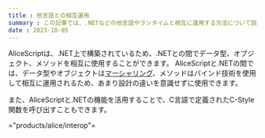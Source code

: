 ```yaml
---
title : 他言語との相互運用
summary : この記事では、.NETなどの他言語やランタイムと相互に運用する方法について説明します。
date : 2023-10-05
---
```


AliceScriptは、.NET上で構築されているため、.NETとの間でデータ型、オブジェクト、メソッドを相互に使用することができます。
AliceScriptと.NETの間では、データ型やオブジェクトは[マーシャリング](./marshalling.md)、メソッドはバインド技術を使用して相互に運用されるため、あまり設計の違いを意識せずに使用できます。

また、AliceScriptと.NETの機能を活用することで、C言語で定義されたC-Style関数を呼び出すこともできます。

="products/alice/interop"=
